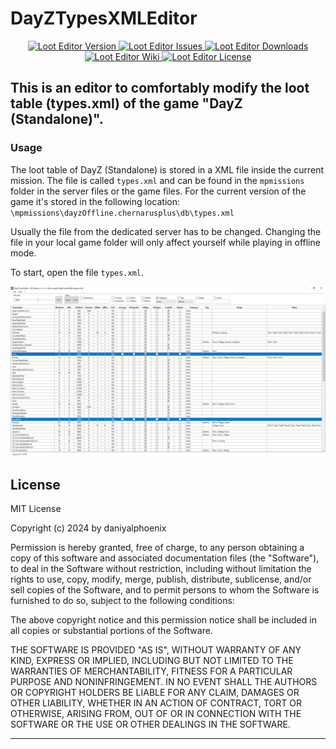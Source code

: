 # DayZTypesXMLEditor

<p align="center">
    <a href="https://github.com/ojemineh/DayZTypesXMLEditor/releases/latest">
        <img src="https://img.shields.io/badge/Version-1.1-blue.svg?style=flat-square" alt="Loot Editor Version">
    </a>
    <a href="https://github.com/ojemineh/DayZTypesXMLEditor/issues">
        <img src="https://img.shields.io/github/issues-raw/daniyalphoenix/DayZTypesXMLEditor.svg?style=flat-square&label=Issues" alt="Loot Editor Issues">
    </a>
    <a href="https://github.com/ojemineh/DayZTypesXMLEditor/releases">
        <img src="https://img.shields.io/github/downloads/daniyalphoenix/DayZTypesXMLEditor/total.svg?style=flat-square&label=Downloads" alt="Loot Editor Downloads">
    </a>
    <a href="https://github.com/ojemineh/DayZTypesXMLEditor/wiki">
        <img src="https://img.shields.io/badge/DayZTypesXMLEditor-Wiki-lightgrey.svg?style=flat-square" alt="Loot Editor Wiki">
    </a>
	<a href="https://github.com/ojemineh/DayZTypesXMLEditor/blob/master/LICENSE">
        <img src="https://img.shields.io/badge/License-MIT-red.svg?style=flat-square" alt="Loot Editor License">
    </a>
</p>

This is an editor to comfortably modify the loot table (types.xml) of the game "DayZ (Standalone)".
---


### Usage


The loot table of DayZ (Standalone) is stored in a XML file inside the current mission.
The file is called `types.xml` and can be found in the `mpmissions` folder in the server files or the game files. For the current version of the game it's stored in the following location: `\mpmissions\dayzOffline.chernarusplus\db\types.xml`

Usually the file from the dedicated server has to be changed.
Changing the file in your local game folder will only affect yourself while playing in offline mode.

To start, open the file `types.xml`. 

![DayZ LootEdit](dayzlootedit.png)



## License


MIT License

Copyright (c) 2024 by daniyalphoenix

Permission is hereby granted, free of charge, to any person obtaining a copy
of this software and associated documentation files (the "Software"), to deal
in the Software without restriction, including without limitation the rights
to use, copy, modify, merge, publish, distribute, sublicense, and/or sell
copies of the Software, and to permit persons to whom the Software is
furnished to do so, subject to the following conditions:

The above copyright notice and this permission notice shall be included in all
copies or substantial portions of the Software.

THE SOFTWARE IS PROVIDED "AS IS", WITHOUT WARRANTY OF ANY KIND, EXPRESS OR
IMPLIED, INCLUDING BUT NOT LIMITED TO THE WARRANTIES OF MERCHANTABILITY,
FITNESS FOR A PARTICULAR PURPOSE AND NONINFRINGEMENT. IN NO EVENT SHALL THE
AUTHORS OR COPYRIGHT HOLDERS BE LIABLE FOR ANY CLAIM, DAMAGES OR OTHER
LIABILITY, WHETHER IN AN ACTION OF CONTRACT, TORT OR OTHERWISE, ARISING FROM,
OUT OF OR IN CONNECTION WITH THE SOFTWARE OR THE USE OR OTHER DEALINGS IN THE
SOFTWARE.


---